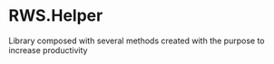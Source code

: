 # RWS.Helper
Library composed with several methods created with the purpose to increase productivity
